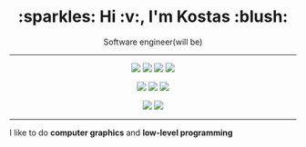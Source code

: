 <h1 align="center">:sparkles: Hi :v:, I'm Kostas :blush:</h1>
<p align="center">Software engineer(will be)</p>

---

<p align="center">
  <img src="https://img.shields.io/badge/c++%20-%2300599C.svg?&style=for-the-badge&logo=c%2B%2B&ogoColor=white"/> <img src="https://img.shields.io/badge/python%20-%2314354C.svg?&style=for-the-badge&logo=python&logoColor=white"/> <img src="https://img.shields.io/badge/CMake-064F8C?style=for-the-badge&logo=cmake&logoColor=white"/> <img src="https://img.shields.io/badge/github%20-%23121011.svg?&style=for-the-badge&logo=github&logoColor=white"/>
</p>

<p align="center">
  <img src="https://img.shields.io/badge/OpenGL-%23FFFFFF.svg?style=for-the-badge&logo=opengl"/> <img src="https://img.shields.io/badge/CUDA-76B900?style=for-the-badge&logo=nvidia&logoColor=white"/> <img src="https://img.shields.io/badge/ffmpeg-%23FFFFFF?style=for-the-badge&"/> 
</p>

<p align="center">
  <img src="https://img.shields.io/badge/fastapi-109989?style=for-the-badge&logo=FASTAPI&logoColor=white"/> <img src="https://img.shields.io/badge/postgres-%23316192.svg?style=for-the-badge&logo=postgresql&logoColor=white"/> 
</p>

---

I like to do **computer graphics** and **low-level programming**<br />
<br />

